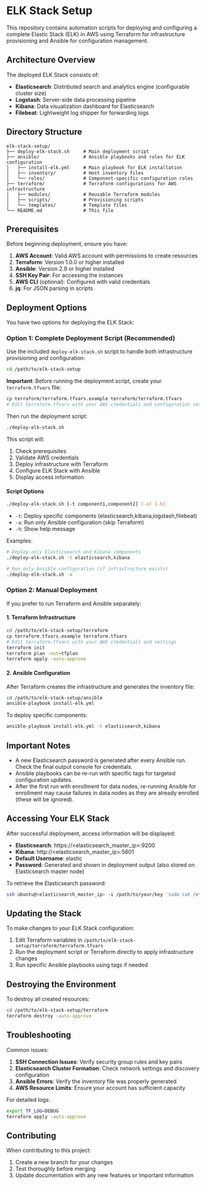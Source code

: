 # ELK Stack Setup

This repository contains automation scripts for deploying and configuring a complete Elastic Stack (ELK) in AWS using Terraform for infrastructure provisioning and Ansible for configuration management.

## Architecture Overview

The deployed ELK Stack consists of:

- **Elasticsearch**: Distributed search and analytics engine (configurable cluster size)
- **Logstash**: Server-side data processing pipeline
- **Kibana**: Data visualization dashboard for Elasticsearch
- **Filebeat**: Lightweight log shipper for forwarding logs

## Directory Structure

```
elk-stack-setup/
├── deploy-elk-stack.sh     # Main deployment script
├── ansible/                # Ansible playbooks and roles for ELK configuration
│   ├── install-elk.yml     # Main playbook for ELK installation
│   ├── inventory/          # Host inventory files
│   └── roles/              # Component-specific configuration roles
├── terraform/              # Terraform configurations for AWS infrastructure
│   ├── modules/            # Reusable Terraform modules
│   ├── scripts/            # Provisioning scripts
│   └── templates/          # Template files
└── README.md               # This file
```

## Prerequisites

Before beginning deployment, ensure you have:

1. **AWS Account**: Valid AWS account with permissions to create resources
2. **Terraform**: Version 1.0.0 or higher installed
3. **Ansible**: Version 2.9 or higher installed
4. **SSH Key Pair**: For accessing the instances
5. **AWS CLI** (optional): Configured with valid credentials
6. **jq**: For JSON parsing in scripts

## Deployment Options

You have two options for deploying the ELK Stack:

### Option 1: Complete Deployment Script (Recommended)

Use the included `deploy-elk-stack.sh` script to handle both infrastructure provisioning and configuration:

```bash
cd /path/to/elk-stack-setup
```

**Important**: Before running the deployment script, create your `terraform.tfvars` file:

```bash
cp terraform/terraform.tfvars.example terraform/terraform.tfvars
# Edit terraform.tfvars with your AWS credentials and configuration settings
```

Then run the deployment script:

```bash
./deploy-elk-stack.sh
```

This script will:
1. Check prerequisites
2. Validate AWS credentials
3. Deploy infrastructure with Terraform
4. Configure ELK Stack with Ansible
5. Display access information

#### Script Options

```bash
./deploy-elk-stack.sh [-t component1,component2] [-a] [-h]
```

- `-t`: Deploy specific components (elasticsearch,kibana,logstash,filebeat)
- `-a`: Run only Ansible configuration (skip Terraform)
- `-h`: Show help message

Examples:

```bash
# Deploy only Elasticsearch and Kibana components
./deploy-elk-stack.sh -t elasticsearch,kibana

# Run only Ansible configuration (if infrastructure exists)
./deploy-elk-stack.sh -a
```

### Option 2: Manual Deployment

If you prefer to run Terraform and Ansible separately:

#### 1. Terraform Infrastructure

```bash
cd /path/to/elk-stack-setup/terraform
cp terraform.tfvars.example terraform.tfvars
# Edit terraform.tfvars with your AWS credentials and settings
terraform init
terraform plan -out=tfplan
terraform apply -auto-approve
```

#### 2. Ansible Configuration

After Terraform creates the infrastructure and generates the inventory file:

```bash
cd /path/to/elk-stack-setup/ansible
ansible-playbook install-elk.yml
```

To deploy specific components:

```bash
ansible-playbook install-elk.yml -t elasticsearch,kibana
```

## Important Notes

- A new Elasticsearch password is generated after every Ansible run. Check the final output console for credentials.
- Ansible playbooks can be re-run with specific tags for targeted configuration updates.
- After the first run with enrollment for data nodes, re-running Ansible for enrollment may cause failures in data nodes as they are already enrolled (these will be ignored).

## Accessing Your ELK Stack

After successful deployment, access information will be displayed:

- **Elasticsearch**: https://<elasticsearch_master_ip>:9200
- **Kibana**: http://<elasticsearch_master_ip>:5601
- **Default Username**: elastic
- **Password**: Generated and shown in deployment output (also stored on Elasticsearch master node)

To retrieve the Elasticsearch password:

```bash
ssh ubuntu@<elasticsearch_master_ip> -i /path/to/your/key 'sudo cat /etc/elasticsearch/elastic_credentials.txt'
```

## Updating the Stack

To make changes to your ELK Stack configuration:

1. Edit Terraform variables in `/path/to/elk-stack-setup/terraform/terraform.tfvars`
2. Run the deployment script or Terraform directly to apply infrastructure changes
3. Run specific Ansible playbooks using tags if needed

## Destroying the Environment

To destroy all created resources:

```bash
cd /path/to/elk-stack-setup/terraform
terraform destroy -auto-approve
```

## Troubleshooting

Common issues:

1. **SSH Connection Issues**: Verify security group rules and key pairs
2. **Elasticsearch Cluster Formation**: Check network settings and discovery configuration
3. **Ansible Errors**: Verify the inventory file was properly generated
4. **AWS Resource Limits**: Ensure your account has sufficient capacity

For detailed logs:

```bash
export TF_LOG=DEBUG
terraform apply -auto-approve
```

## Contributing

When contributing to this project:

1. Create a new branch for your changes
2. Test thoroughly before merging
3. Update documentation with any new features or important information